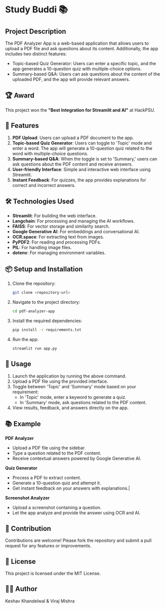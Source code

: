 
# Study Buddi 📚

## Project Description

The PDF Analyzer App is a web-based application that allows users to upload a PDF file and ask questions about its content. Additionally, the app includes two distinct features: 
- Topic-based Quiz Generator: Users can enter a specific topic, and the app generates a 10-question quiz with multiple-choice options.
- Summary-based Q&A: Users can ask questions about the content of the uploaded PDF, and the app will provide relevant answers.

## 🏆 Award

This project won the **"Best Integration for Streamlit and AI"** at HackPSU.

## 🚀 Features

1. **PDF Upload**: Users can upload a PDF document to the app.
2. **Topic-based Quiz Generator**: Users can toggle to 'Topic' mode and enter a word. The app will generate a 10-question quiz related to the word with multiple-choice questions.
3. **Summary-based Q&A**: When the toggle is set to 'Summary,' users can ask questions about the PDF content and receive answers.
4. **User-friendly Interface**: Simple and interactive web interface using Streamlit.
5. **Instant Feedback**: For quizzes, the app provides explanations for correct and incorrect answers.

## 🛠️ Technologies Used

- **Streamlit**: For building the web interface.
- **Langchain**: For processing and managing the AI workflows.
- **FAISS**: For vector storage and similarity search.
- **Google Generative AI**: For embeddings and conversational AI.
- **OCR.space**: For extracting text from images.
- **PyPDF2**: For reading and processing PDFs.
- **PIL**: For handling image files.
- **dotenv**: For managing environment variables.

## 📦 Setup and Installation

1. Clone the repository:
    ```bash
    git clone <repository-url>
    ```
2. Navigate to the project directory:
    ```bash
    cd pdf-analyzer-app
    ```
3. Install the required dependencies:
    ```bash
    pip install -r requirements.txt
    ```
4. Run the app:
    ```bash
    streamlit run app.py
    ```

## 📝 Usage

1. Launch the application by running the above command.
2. Upload a PDF file using the provided interface.
3. Toggle between 'Topic' and 'Summary' mode based on your requirement:
    - In 'Topic' mode, enter a keyword to generate a quiz.
    - In 'Summary' mode, ask questions related to the PDF content.
4. View results, feedback, and answers directly on the app.

## 📚 Example

**PDF Analyzer**
- Upload a PDF file using the sidebar.
- Type a question related to the PDF content.
- Receive contextual answers powered by Google Generative AI.
  
**Quiz Generator**
- Process a PDF to extract content.
- Generate a 10-question quiz and attempt it.
- Get instant feedback on your answers with explanations.|

**Screenshot Analyzer**
- Upload a screenshot containing a question.
- Let the app analyze and provide the answer using OCR and AI.

## 🤝 Contribution

Contributions are welcome! Please fork the repository and submit a pull request for any features or improvements.

## 📝 License

This project is licensed under the MIT License.

## 👨‍💻 Author

Keshav Khandelwal & Viraj Mishra
